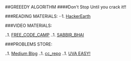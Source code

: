 ##GREEEDY ALGORITHM
####Don't Stop Until you crack it!!

###READING MATERIALS:
⋅⋅1. [HackerEarth](https://github.com/user/repo/blob/branch/other_file.md)

###VIDEO MATERIALS:

..1. [FREE_CODE_CAMP](https://www.youtube.com/watch?v=bC7o8P_Ste4)
..1. [SABBIR_BHAI](https://drive.google.com/file/d/1UFCLr2uAPhx8v6NwEQNjEKrLyPr_sUYG/view)

###PROBLEMS STORE:

..1. [Medium Blog](https://medium.com/techie-delight/top-7-greedy-algorithm-problems-3885feaf9430)
..1. [cc_repo](https://github.com/the-hyp0cr1t3/CC/blob/master/Beginner%20Topics/%5BS1%5D%20Greed%20is%20good%2C%20sort%20of/%5BEP%202%5D%20Greedy.md)
..1. [UVA EASY!](https://onlinejudge.org/index.php?option=com_onlinejudge&Itemid=8&category=657)
